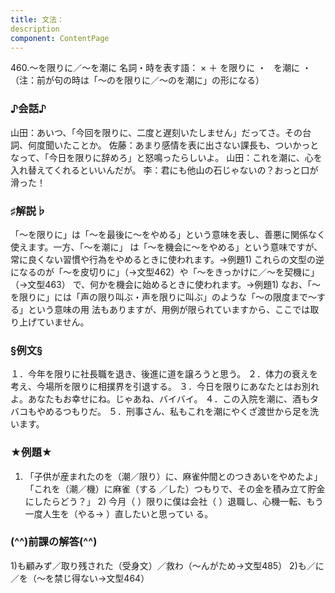 ```yaml
---
title: 文法：
description
component: ContentPage
---
```



460.～を限りに／～を潮に
名詞・時を表す語： × ＋ を限りに ・
  を潮に ・
（注：前が句の時は「～のを限りに／～のを潮に」の形になる）
### ♪会話♪
山田：あいつ、「今回を限りに、二度と遅刻いたしません」だってさ。その台詞、何度聞いたことか。 佐藤：あまり感情を表に出さない課長も、ついかっとなって、「今日を限りに辞めろ」と怒鳴ったらしいよ。 山田：これを潮に、心を入れ替えてくれるといいんだが。
李：君にも他山の石じゃないの？おっと口が滑った！
### ♯解説♭
「～を限りに」は「～を最後に～をやめる」という意味を表し、善悪に関係なく使えます。一方、「～を潮に」 は「～を機会に～をやめる」という意味ですが、常に良くない習慣や行為をやめるときに使われます。→例題1)
これらの文型の逆になるのが「～を皮切りに」（→文型462）や「～をきっかけに／～を契機に」（→文型463）
で、何かを機会に始めるときに使われます。→例題1)
なお、「～を限りに」には「声の限り叫ぶ・声を限りに叫ぶ」のような「～の限度まで～する」という意味の用 法もありますが、用例が限られていますから、ここでは取り上げていません。
### §例文§
１．今年を限りに社長職を退き、後進に道を譲ろうと思う。
２．体力の衰えを考え、今場所を限りに相撲界を引退する。
３．今日を限りにあなたとはお別れよ。あなたもお幸せにね。じゃあね、バイバイ。
４．この入院を潮に、酒もタバコもやめるつもりだ。
５．刑事さん、私もこれを潮にやくざ渡世から足を洗います。
### ★例題★
1) 「子供が産まれたのを（潮／限り）に、麻雀仲間とのつきあいをやめたよ」「これを（潮／機）に麻雀（する
／した）つもりで、その金を積み立て貯金にしたらどう？」 2) 今月（ ）限りに僕は会社（ ）退職し、心機一転、もう一度人生を（やる→ ）直したいと思ってい る。
### (^^)前課の解答(^^)
1)も顧みず／取り残された（受身文）／救わ（～んがため→文型485）
2)も／に／を（～を禁じ得ない→文型464）
